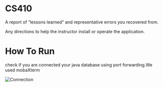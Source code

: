 # CS410
A report of “lessons learned” and representative errors you recovered from.

Any directions to help the instructor install or operate the application.
# How To Run
check if you are connected your java database using port forwarding.We used mobaXterm


![Connection](https://ibb.co/4NmpjF6/dbconnect.png)
